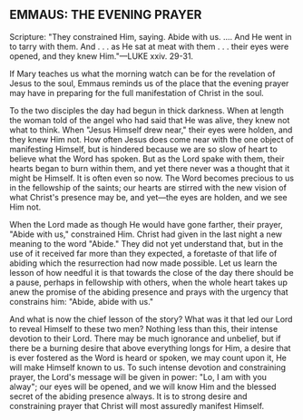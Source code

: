 ## EMMAUS: THE EVENING PRAYER ##

Scripture: "They constrained Him, saying. Abide with us. .... And He went in to tarry with them. And . . . as He sat at meat with them . . . their eyes were opened, and they knew Him."—LUKE xxiv. 29-31.



If Mary teaches us what the morning watch can be for the revelation of Jesus to the soul, Emmaus reminds us of the place that the evening prayer may have in preparing for the full manifestation of Christ in the soul.



To the two disciples the day had begun in thick darkness. When at length the woman told of the angel who had said that He was alive, they knew not what to think. When "Jesus Himself drew near," their eyes were holden, and they knew Him not. How often Jesus does come near with the one object of manifesting Himself, but is hindered because we are so slow of heart to believe what the Word has spoken. But as the Lord spake with them, their hearts began to burn within them, and yet there never was a thought that it might be Himself. It is often even so now. The Word becomes precious to us in the fellowship of the saints; our hearts are stirred with the new vision of what Christ's presence may be, and yet—the eyes are holden, and we see Him not.



When the Lord made as though He would have gone farther, their prayer, "Abide with us," constrained Him. Christ had given in the last night a new meaning to the word "Abide." They did not yet understand that, but in the use of it received far more than they expected, a foretaste of that life of abiding which the resurrection had now made possible. Let us learn the lesson of how needful it is that towards the close of the day there should be a pause, perhaps in fellowship with others, when the whole heart takes up anew the promise of the abiding presence and prays with the urgency that constrains him: "Abide, abide with us."



And what is now the chief lesson of the story? What was it that led our Lord to reveal Himself to these two men? Nothing less than this, their intense devotion to their Lord. There may be much ignorance and unbelief, but if there be a burning desire that above everything longs for Him, a desire that is ever fostered as the Word is heard or spoken, we may count upon it, He will make Himself known to us. To such intense devotion and constraining prayer, the Lord's message will be given in power: "Lo, I am with you alway"; our eyes will be opened, and we will know Him and the blessed secret of the abiding presence always. It is to strong desire and constraining prayer that Christ will most assuredly manifest Himself.

